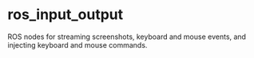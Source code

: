 # ros_input_output
ROS nodes for streaming screenshots, keyboard and mouse events, and injecting keyboard and mouse commands.

